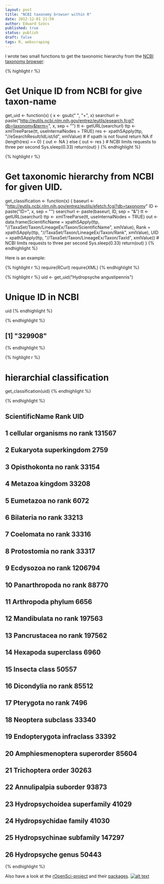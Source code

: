 ```yaml
---
layout: post
title: "NCBI taxonomy browser within R"
date: 2012-12-01 21:59
author: Eduard Szöcs
published: true
status: publish
draft: false
tags: R, webscraping
---
```



I wrote two small functions to get the taxonomic hierarchy from the [NCBI taxonomy browser](http://www.ncbi.nlm.nih.gov/Taxonomy/Browser/wwwtax.cgi):


{% highlight r %}
# Get Unique ID from NCBI for give taxon-name
get_uid <- function(x) {
    x <- gsub(" ", "+", x)
    searchurl <- paste("http://eutils.ncbi.nlm.nih.gov/entrez/eutils/esearch.fcgi?db=taxonomy&term=", 
        x, sep = "")
    tt <- getURL(searchurl)
    ttp <- xmlTreeParse(tt, useInternalNodes = TRUE)
    res <- xpathSApply(ttp, "//eSearchResult/IdList/Id", xmlValue)
    # if xpath is not found return NA
    if (length(res) == 0) {
        out <- NA
    } else {
        out <- res
    }
    # NCBI limits requests to three per second
    Sys.sleep(0.33)
    return(out)
}
{% endhighlight %}



{% highlight r %}
# Get taxonomic hierarchy from NCBI for given UID.
get_classification <- function(x) {
    baseurl <- "http://eutils.ncbi.nlm.nih.gov/entrez/eutils/efetch.fcgi?db=taxonomy"
    ID <- paste("ID=", x, sep = "")
    searchurl <- paste(baseurl, ID, sep = "&")
    tt <- getURL(searchurl)
    ttp <- xmlTreeParse(tt, useInternalNodes = TRUE)
    out <- data.frame(ScientificName = xpathSApply(ttp, "//TaxaSet/Taxon/LineageEx/Taxon/ScientificName", 
        xmlValue), Rank = xpathSApply(ttp, "//TaxaSet/Taxon/LineageEx/Taxon/Rank", 
        xmlValue), UID = xpathSApply(ttp, "//TaxaSet/Taxon/LineageEx/Taxon/TaxId", 
        xmlValue))
    # NCBI limits requests to three per second
    Sys.sleep(0.33)
    return(out)
}
{% endhighlight %}


Here is an example: 

{% highlight r %}
require(RCurl)
require(XML)
{% endhighlight %}


{% highlight r %}
uid <- get_uid("Hydropsyche angustipennis")
# Unique ID in NCBI
uid
{% endhighlight %}

{% endhighlight %}
## [1] "329908"
{% endhighlight %}

{% highlight r %}
# hierarchial classification
get_classification(uid)
{% endhighlight %}

{% endhighlight %}
##        ScientificName         Rank     UID
## 1  cellular organisms      no rank  131567
## 2           Eukaryota superkingdom    2759
## 3        Opisthokonta      no rank   33154
## 4             Metazoa      kingdom   33208
## 5           Eumetazoa      no rank    6072
## 6           Bilateria      no rank   33213
## 7           Coelomata      no rank   33316
## 8         Protostomia      no rank   33317
## 9           Ecdysozoa      no rank 1206794
## 10      Panarthropoda      no rank   88770
## 11         Arthropoda       phylum    6656
## 12        Mandibulata      no rank  197563
## 13       Pancrustacea      no rank  197562
## 14           Hexapoda   superclass    6960
## 15            Insecta        class   50557
## 16         Dicondylia      no rank   85512
## 17          Pterygota      no rank    7496
## 18           Neoptera     subclass   33340
## 19      Endopterygota   infraclass   33392
## 20   Amphiesmenoptera   superorder   85604
## 21        Trichoptera        order   30263
## 22       Annulipalpia     suborder   93873
## 23    Hydropsychoidea  superfamily   41029
## 24     Hydropsychidae       family   41030
## 25     Hydropsychinae    subfamily  147297
## 26        Hydropsyche        genus   50443
{% endhighlight %}


Also have a look at the [rOpenSci-project](http://ropensci.org) and their [packages](https://github.com/ropensci).
[![alt text](http://assets.ropensci.org/media_kit/ropensci_main.png)](http://ropensci.org)
